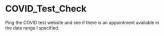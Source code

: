 # COVID_Test_Check
Ping the COVID test website and see if there is an appointment available in the date range I specified.
